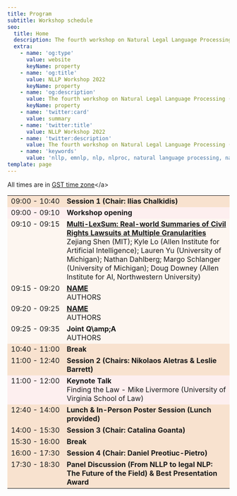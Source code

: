 ```yaml
---
title: Program
subtitle: Workshop schedule
seo:
  title: Home
  description: The fourth workshop on Natural Legal Language Processing (NLLP 2022) explores methods and applications of Natural Language Processing for the Legal Domain by focusing on legal text and text with legal significance. Co-located with EMNLP 2022.
  extra:
    - name: 'og:type'
      value: website
      keyName: property
    - name: 'og:title'
      value: NLLP Workshop 2022
      keyName: property
    - name: 'og:description'
      value: The fourth workshop on Natural Legal Language Processing (NLLP 2022) explores methods and applications of Natural Language Processing for the Legal Domain by focusing on legal text and text with legal significance. Co-located with EMNLP 2022.
      keyName: property
    - name: 'twitter:card'
      value: summary
    - name: 'twitter:title'
      value: NLLP Workshop 2022
    - name: 'twitter:description'
      value: The fourth workshop on Natural Legal Language Processing (NLLP 2022) explores methods and applications of Natural Language Processing for the Legal Domain by focusing on legal text and text with legal significance. Co-located with EMNLP 2022.
    - name: 'keywords'
      value: 'nllp, emnlp, nlp, nlproc, natural language processing, natural legal language processing, legal text, legal domain language'
template: page
---
```


All times are in [GST time zone](https://greenwichmeantime.com/time/united-arab-emirates/abu-dhabi/")</a>
<table>
	<tbody>
		<tr bgcolor="#F8E2CF">
			<td nowrap="nowrap" valign="top">09:00 - 10:40</td>
			<td><b>Session 1 (Chair: Ilias Chalkidis)</b></td>
		</tr>
		<tr bgcolor="#FDEFEF">
			<td nowrap="nowrap" valign="top">09:00 - 09:10</td>
			<td valign="top"><b>Workshop opening</b></td>
		</tr>
		<tr bgcolor="#FDF6F0">
			<td nowrap="nowrap" valign="top">09:10 - 09:15</td>
			<td><b><a href="https://openreview.net/forum?id=z1d8fUiS8Cr" target="_blank">Multi-LexSum: Real-world Summaries of Civil Rights Lawsuits at Multiple Granularities</a></b> <br />
			Zejiang Shen (MIT); Kyle Lo (Allen Institute for Artificial Intelligence); Lauren Yu (University of Michigan); Nathan Dahlberg; Margo Schlanger (University of Michigan); Doug Downey (Allen Institute for AI, Northwestern University)</td>
		</tr>
		<tr bgcolor="#FDF6F0">
			<td nowrap="nowrap" valign="top">09:15 - 09:20</td>
			<td><b><a href="" target="_blank">NAME</a></b> <br />
			AUTHORS</td>
		</tr>		
		<tr bgcolor="#FDF6F0">
			<td nowrap="nowrap" valign="top">09:20 - 09:25</td>
			<td><b><a href="" target="_blank">NAME</a></b> <br />
			AUTHORS</td>
		</tr>
		<tr bgcolor="#FDF6F0">
			<td nowrap="nowrap" valign="top">09:25 - 09:35</td>
			<td><b>Joint Q\amp;A</b> <br />
			AUTHORS</td>
		</tr>
		<tr bgcolor="#F8E2CF">
			<td nowrap="nowrap" valign="top">10:40 - 11:00</td>
			<td><b>Break</b></td>
		</tr>				
		<tr bgcolor="#F8E2CF">
			<td nowrap="nowrap" valign="top">11:00 - 12:40</td>
			<td><b>Session 2 (Chairs: Nikolaos Aletras &amp; Leslie Barrett)</b></td>
		</tr>		
		<tr bgcolor="#FDEFEF">
			<td nowrap="nowrap" valign="top">11:00 - 12:00</td>
			<td valign="top"><b>Keynote Talk</b><br />Finding the Law - Mike Livermore (University of Virginia School of Law)</td>			
		</tr>			
		<tr bgcolor="#F8E2CF">
			<td nowrap="nowrap" valign="top">12:40 - 14:00</td>
			<td><b>Lunch &amp; In-Person Poster Session (Lunch provided)</b></td>
		</tr>	
		<tr bgcolor="#F8E2CF">
			<td nowrap="nowrap" valign="top">14:00 - 15:30</td>
			<td><b>Session 3 (Chair: Catalina Goanta)</b></td>
		</tr>				
		<tr bgcolor="#F8E2CF">
			<td nowrap="nowrap" valign="top">15:30 - 16:00</td>
			<td><b>Break</b></td>
		</tr>	
		<tr bgcolor="#F8E2CF">
			<td nowrap="nowrap" valign="top">16:00 - 17:30</td>
			<td><b>Session 4 (Chair: Daniel Preotiuc-Pietro)</b></td>
		</tr>		
		<tr bgcolor="#F8E2CF">
			<td nowrap="nowrap" valign="top">17:30 - 18:30</td>
			<td><b>Panel Discussion (From NLLP to legal NLP: The Future of the Field) &amp; Best Presentation Award</b></td>
		</tr>		
 </tbody>
</table>
